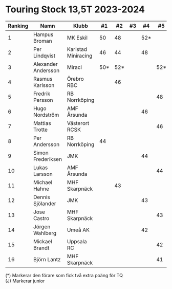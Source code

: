 # Touring Stock 13,5T 2023-2024

| Ranking | Namn                | Klubb               |  #1 |  #2 |  #3 |  #4 |  #5 | Final | Tot |
| ------- | ------------------- | ------------------- | --- | --- | --- | --- | --- | ----- | --- |
| 1       | Hampus Broman       | MK Eskil            | 50  | 48  |     | 52* |     | 62*   | 212 |
| 2       | Per Lindqvist       | Karlstad Miniracing | 46  | 44  |     | 48  |     | 54    | 192 |
| 3       | Alexander Andersson | Miracl              | 50* | 52* |     |     | 52* |       | 154 |
| 4       | Rasmus Karlsson     | Örebro RBC          |     | 46  |     |     |     | 57    | 103 |
| 5       | Fredrik Persson     | RB Norrköping       |     |     |     |     | 48  | 52    | 100 |
| 6       | Hugo Nordström      | AMF Årsunda         |     |     |     | 46  |     |       | 46  |
| 7       | Mattias Trotte      | Västerort RCSK      |     |     |     |     | 46  |       | 46  |
| 8       | Per Andersson       | RB Norrköping       | 44  |     |     |     |     |       | 44  |
| 9       | Simon Frederiksen   | JMK                 |     |     |     | 44  |     |       | 44  |
| 10      | Lukas Larsson       | AMF Årsunda         |     |     |     |     | 44  |       | 44  |
| 11      | Michael Hahne       | MHF Skarpnäck       |     | 43  |     |     |     |       | 43  |
| 12      | Dennis Sjölander    | JMK                 |     |     |     | 43  |     |       | 43  |
| 13      | Jose Castro         | MHF Skarpnäck       |     |     |     |     | 43  |       | 43  |
| 14      | Jörgen Wahlberg     | Umeå AK             |     |     |     | 42  |     |       | 42  |
| 15      | Mickael Brandt      | Uppsala RC          |     |     |     |     | 42  |       | 42  |
| 16      | Björn Lantz         | MHF Skarpnäck       |     |     |     |     | 41  |       | 41  |

(*) Markerar den förare som fick två extra poäng för TQ <br>
(J) Markerar junior
